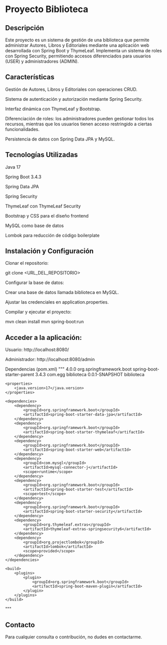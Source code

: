 # Proyecto Biblioteca

## Descripción

Este proyecto es un sistema de gestión de una biblioteca que permite administrar Autores, Libros y Editoriales mediante una aplicación web desarrollada con Spring Boot y ThymeLeaf. Implementa un sistema de roles con Spring Security, permitiendo accesos diferenciados para usuarios (USER) y administradores (ADMIN).

## Características

Gestión de Autores, Libros y Editoriales con operaciones CRUD.

Sistema de autenticación y autorización mediante Spring Security.

Interfaz dinámica con ThymeLeaf y Bootstrap.

Diferenciación de roles: los administradores pueden gestionar todos los recursos, mientras que los usuarios tienen acceso restringido a ciertas funcionalidades.

Persistencia de datos con Spring Data JPA y MySQL.

## Tecnologías Utilizadas

Java 17

Spring Boot 3.4.3

Spring Data JPA

Spring Security

ThymeLeaf con ThymeLeaf Security

Bootstrap y CSS para el diseño frontend

MySQL como base de datos

Lombok para reducción de código boilerplate

## Instalación y Configuración

Clonar el repositorio:

git clone <URL_DEL_REPOSITORIO>

Configurar la base de datos:

Crear una base de datos llamada biblioteca en MySQL.

Ajustar las credenciales en application.properties.

Compilar y ejecutar el proyecto:

mvn clean install
mvn spring-boot:run

## Acceder a la aplicación:

Usuario: http://localhost:8080/

Administrador: http://localhost:8080/admin

Dependencias (pom.xml)
"""
<project xmlns="http://maven.apache.org/POM/4.0.0" xmlns:xsi="http://www.w3.org/2001/XMLSchema-instance"
         xsi:schemaLocation="http://maven.apache.org/POM/4.0.0 https://maven.apache.org/xsd/maven-4.0.0.xsd">
    <modelVersion>4.0.0</modelVersion>
    <parent>
        <groupId>org.springframework.boot</groupId>
        <artifactId>spring-boot-starter-parent</artifactId>
        <version>3.4.3</version>
        <relativePath/>
    </parent>
    <groupId>com.egg</groupId>
    <artifactId>biblioteca</artifactId>
    <version>0.0.1-SNAPSHOT</version>
    <name>biblioteca</name>
    
    <properties>
        <java.version>17</java.version>
    </properties>

    <dependencies>
        <dependency>
            <groupId>org.springframework.boot</groupId>
            <artifactId>spring-boot-starter-data-jpa</artifactId>
        </dependency>
        <dependency>
            <groupId>org.springframework.boot</groupId>
            <artifactId>spring-boot-starter-thymeleaf</artifactId>
        </dependency>
        <dependency>
            <groupId>org.springframework.boot</groupId>
            <artifactId>spring-boot-starter-web</artifactId>
        </dependency>
        <dependency>
            <groupId>com.mysql</groupId>
            <artifactId>mysql-connector-j</artifactId>
            <scope>runtime</scope>
        </dependency>
        <dependency>
            <groupId>org.springframework.boot</groupId>
            <artifactId>spring-boot-starter-test</artifactId>
            <scope>test</scope>
        </dependency>
        <dependency>
            <groupId>org.springframework.boot</groupId>
            <artifactId>spring-boot-starter-security</artifactId>
        </dependency>
        <dependency>
            <groupId>org.thymeleaf.extras</groupId>
            <artifactId>thymeleaf-extras-springsecurity6</artifactId>
        </dependency>
        <dependency>
            <groupId>org.projectlombok</groupId>
            <artifactId>lombok</artifactId>
            <scope>provided</scope>
        </dependency>
    </dependencies>

    <build>
        <plugins>
            <plugin>
                <groupId>org.springframework.boot</groupId>
                <artifactId>spring-boot-maven-plugin</artifactId>
            </plugin>
        </plugins>
    </build>
</project>
"""

## Contacto

Para cualquier consulta o contribución, no dudes en contactarme.